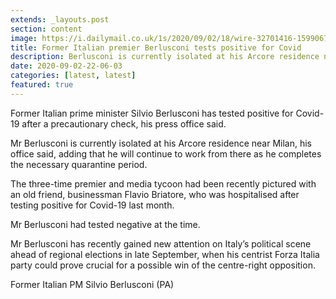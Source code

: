 ```yaml
---
extends: _layouts.post
section: content
image: https://i.dailymail.co.uk/1s/2020/09/02/18/wire-32701416-1599067655-653_636x382.jpg 
title: Former Italian premier Berlusconi tests positive for Covid 
description: Berlusconi is currently isolated at his Arcore residence near Milan, his office said, adding that he will continue to work from there as he completes the necessary quarantine period. 
date: 2020-09-02-22-06-03 
categories: [latest, latest] 
featured: true 
--- 
```

Former Italian prime minister Silvio Berlusconi has tested positive for Covid-19 after a precautionary check, his press office said.

Mr Berlusconi is currently isolated at his Arcore residence near Milan, his office said, adding that he will continue to work from there as he completes the necessary quarantine period.

The three-time premier and media tycoon had been recently pictured with an old friend, businessman Flavio Briatore, who was hospitalised after testing positive for Covid-19 last month.

Mr Berlusconi had tested negative at the time.

Mr Berlusconi has recently gained new attention on Italy’s political scene ahead of regional elections in late September, when his centrist Forza Italia party could prove crucial for a possible win of the centre-right opposition.

Former Italian PM Silvio Berlusconi (PA)

